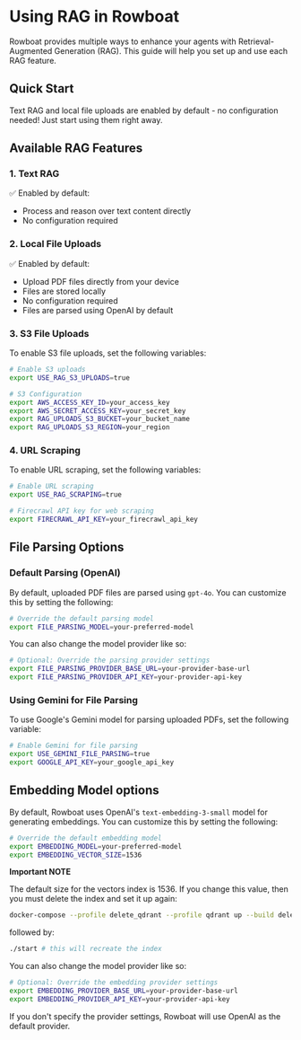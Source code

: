 # Using RAG in Rowboat

Rowboat provides multiple ways to enhance your agents with Retrieval-Augmented Generation (RAG). This guide will help you set up and use each RAG feature.

## Quick Start

Text RAG and local file uploads are enabled by default - no configuration needed! Just start using them right away.

## Available RAG Features

### 1. Text RAG
✅ Enabled by default:

- Process and reason over text content directly
- No configuration required

### 2. Local File Uploads
✅ Enabled by default:

- Upload PDF files directly from your device
- Files are stored locally
- No configuration required
- Files are parsed using OpenAI by default

### 3. S3 File Uploads
To enable S3 file uploads, set the following variables:

```bash
# Enable S3 uploads
export USE_RAG_S3_UPLOADS=true

# S3 Configuration
export AWS_ACCESS_KEY_ID=your_access_key
export AWS_SECRET_ACCESS_KEY=your_secret_key
export RAG_UPLOADS_S3_BUCKET=your_bucket_name
export RAG_UPLOADS_S3_REGION=your_region
```

### 4. URL Scraping
To enable URL scraping, set the following variables:

```bash
# Enable URL scraping
export USE_RAG_SCRAPING=true

# Firecrawl API key for web scraping
export FIRECRAWL_API_KEY=your_firecrawl_api_key
```

## File Parsing Options

### Default Parsing (OpenAI)
By default, uploaded PDF files are parsed using `gpt-4o`. You can customize this by setting the following:

```bash
# Override the default parsing model
export FILE_PARSING_MODEL=your-preferred-model
```

You can also change the model provider like so:
```bash
# Optional: Override the parsing provider settings
export FILE_PARSING_PROVIDER_BASE_URL=your-provider-base-url
export FILE_PARSING_PROVIDER_API_KEY=your-provider-api-key
```

### Using Gemini for File Parsing
To use Google's Gemini model for parsing uploaded PDFs, set the following variable:

```bash
# Enable Gemini for file parsing
export USE_GEMINI_FILE_PARSING=true
export GOOGLE_API_KEY=your_google_api_key
```

## Embedding Model options

By default, Rowboat uses OpenAI's `text-embedding-3-small` model for generating embeddings. You can customize this by setting the following:

```bash
# Override the default embedding model
export EMBEDDING_MODEL=your-preferred-model
export EMBEDDING_VECTOR_SIZE=1536
```

**Important NOTE**

The default size for the vectors index is 1536. If you change this value, then you must delete the index and set it up again:
```bash
docker-compose --profile delete_qdrant --profile qdrant up --build delete_qdrant qdrant
```
followed by:
```bash
./start # this will recreate the index
```

You can also change the model provider like so:
```bash
# Optional: Override the embedding provider settings
export EMBEDDING_PROVIDER_BASE_URL=your-provider-base-url
export EMBEDDING_PROVIDER_API_KEY=your-provider-api-key
```

If you don't specify the provider settings, Rowboat will use OpenAI as the default provider.